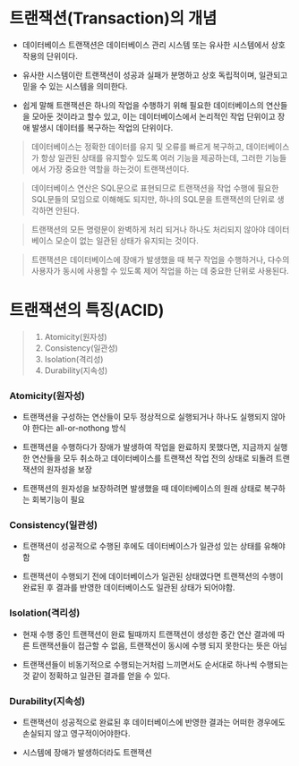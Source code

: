 # 트랜잭션(Transaction)의 개념
- 데이터베이스 트랜잭션은 데이터베이스 관리 시스템 또는 유사한 시스템에서 상호작용의 단위이다.

- 유사한 시스템이란 트랜잭션이 성공과 실패가 분명하고 상호 독립적이며, 일관되고 믿을 수 있는 시스템을 의미한다.

- 쉽게 말해 트랜잭션은 하나의 작업을 수행하기 위해 필요한 데이터베이스의 연산들을 모아둔 것이라고 할수 있고, 이는 데이터베이스에서 논리적인 작업 단위이고 장애 발생시 데이터를 복구하는 작업의 단위이다.

> 데이터베이스는 정확한 데이터를 유지 및 오류를 빠르게 복구하고, 데이터베이스가 항상 일관된 상태를 유지할수 있도록 여러 기능을 제공하는데, 그러한 기능들에서 가장 중요한 역할을 하는것이 트랜잭션이다.

> 데이터베이스 연산은 SQL문으로 표현되므로 트랜잭션을 작업 수행에 필요한 SQL문들의 모임으로 이해해도 되지만, 하나의 SQL문을 트랜잭션의 단위로 생각하면 안된다.

> 트랜잭션의 모든 명령문이 완벽하게 처리 되거나 하나도 처리되지 않아야 데이터베이스 모순이 없는 일관된 상태가 유지되는 것이다.

> 트랜잭션은 데이터베이스에 장애가 발생했을 때 복구 작업을 수행하거나, 다수의 사용자가 동시에 사용할 수 있도록 제어 작업을 하는 데 중요한 단위로 사용된다.

# 트랜잭션의 특징(ACID)
> 1. Atomicity(원자성)
> 2. Consistency(일관성)
> 3. Isolation(격리성)
> 4. Durability(지속성)

### Atomicity(원자성)
  - 트랜잭션을 구성하는 연산들이 모두 정상적으로 실행되거나 하나도 실행되지 않아야 한다는 all-or-nothong 방식

  - 트랜잭션을 수행하다가 장애가 발생하여 작업을 완료하지 못했다면, 지금까지 실행한 연산들을 모두 취소하고 데이터베이스를 트랜잭션 작업 전의 상태로 되돌려 트랜잭션의 원자성을 보장

  - 트랜잭션의 원자성을 보장하려면 발생했을 때 데이터베이스의 원래 상태로 복구하는 회복기능이 필요

### Consistency(일관성)
  - 트랜잭션이 성공적으로 수행된 후에도 데이터베이스가 일관성 있는 상태를 유해야함

  - 트랜잭션이 수행되기 전에 데이터베이스가 일관된 상태였다면 트랜잭션의 수행이 완료된 후 결과를 반영한 데이터베이스도 일관된 상태가 되어야함.

### Isolation(격리성)
  - 현재 수행 중인 트랜잭션이 완료 될때까지 트랜잭션이 생성한 중간 연산 결과에 따른 트랜잭션들이 접근할 수 없음, 트랜잭션이 동시에 수행 되지 못한다는 뜻은 아님

  - 트랜잭션들이 비동기적으로 수행되는거처럼 느끼면서도 순서대로 하나씩 수행되는것 같이 정확하고 일관된 결과를 얻을 수 있다.

### Durability(지속성)
  - 트랜잭션이 성공적으로 완료된 후 데이터베이스에 반영한 결과는 어떠한 경우에도 손실되지 않고 영구적이어야한다.

  - 시스템에 장애가 발생하더라도 트랜잭션 
